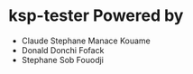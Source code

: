 # ksp-tester Powered by

* Claude Stephane Manace Kouame
* Donald Donchi Fofack
* Stephane Sob Fouodji
